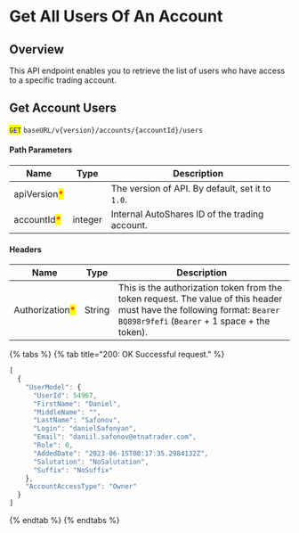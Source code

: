 # Get All Users Of An Account

## Overview

This API endpoint enables you to retrieve the list of users who have access to a specific trading account.

## Get Account Users

<mark style="color:blue;">`GET`</mark> `baseURL/v{version}/accounts/{accountId}/users`

#### Path Parameters

| Name                                         | Type    | Description                                      |
| -------------------------------------------- | ------- | ------------------------------------------------ |
| apiVersion<mark style="color:red;">\*</mark> |         | The version of API. By default, set it to `1.0`. |
| accountId<mark style="color:red;">\*</mark>  | integer | Internal AutoShares ID of the trading account.   |

#### Headers

| Name                                            | Type   | Description                                                                                                                                                             |
| ----------------------------------------------- | ------ | ----------------------------------------------------------------------------------------------------------------------------------------------------------------------- |
| Authorization<mark style="color:red;">\*</mark> | String | This is the authorization token from the token request. The value of this header must have the following format: `Bearer BQ898r9fefi` (`Bearer` + 1 space + the token). |

{% tabs %}
{% tab title="200: OK Successful request." %}
```javascript
[
  {
    "UserModel": {
      "UserId": 54967,
      "FirstName": "Daniel",
      "MiddleName": "",
      "LastName": "Safonov",
      "Login": "danielSafonyan",
      "Email": "daniil.safonov@etnatrader.com",
      "Role": 0,
      "AddedDate": "2023-06-15T08:17:35.2984132Z",
      "Salutation": "NoSalutation",
      "Suffix": "NoSuffix"
    },
    "AccountAccessType": "Owner"
  }
]
```
{% endtab %}
{% endtabs %}
